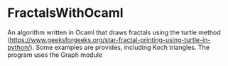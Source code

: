 # FractalsWithOcaml
An algorithm written in Ocaml that draws fractals using the turtle method (https://www.geeksforgeeks.org/star-fractal-printing-using-turtle-in-python/). Some examples are provides, including Koch triangles. The program uses the Graph module
